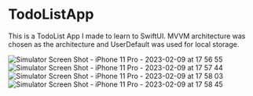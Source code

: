 # TodoListApp

This is a TodoList App I made to learn to SwiftUI.
MVVM architecture was chosen as the architecture and UserDefault was used for local storage.

![Simulator Screen Shot - iPhone 11 Pro - 2023-02-09 at 17 56 55](https://user-images.githubusercontent.com/30154300/217848712-4510cb8e-fb5b-4601-983e-ec4dbc52defb.png=250x250)
![Simulator Screen Shot - iPhone 11 Pro - 2023-02-09 at 17 57 44](https://user-images.githubusercontent.com/30154300/217848723-fdddf41c-a05b-4098-a149-2495717146c7.png=250x250)
![Simulator Screen Shot - iPhone 11 Pro - 2023-02-09 at 17 58 03](https://user-images.githubusercontent.com/30154300/217848726-4ff97e37-b1c9-49db-ad4e-ddd726fbd5a0.png=250x250)
![Simulator Screen Shot - iPhone 11 Pro - 2023-02-09 at 17 58 45](https://user-images.githubusercontent.com/30154300/217848727-6c76c87d-8b3c-43ad-9100-f3719ae4c93b.png=250x250)
